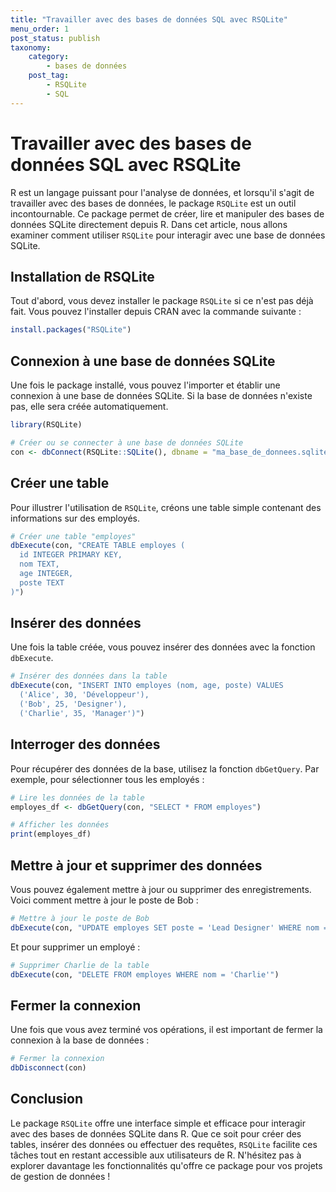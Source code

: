 ```yaml
---
title: "Travailler avec des bases de données SQL avec RSQLite"
menu_order: 1
post_status: publish
taxonomy:
    category:
        - bases de données
    post_tag:
        - RSQLite
        - SQL
---
```


# Travailler avec des bases de données SQL avec RSQLite

R est un langage puissant pour l'analyse de données, et lorsqu'il s'agit de travailler avec des bases de données, le package `RSQLite` est un outil incontournable. Ce package permet de créer, lire et manipuler des bases de données SQLite directement depuis R. Dans cet article, nous allons examiner comment utiliser `RSQLite` pour interagir avec une base de données SQLite.

## Installation de RSQLite

Tout d'abord, vous devez installer le package `RSQLite` si ce n'est pas déjà fait. Vous pouvez l'installer depuis CRAN avec la commande suivante :

```R
install.packages("RSQLite")
```

## Connexion à une base de données SQLite

Une fois le package installé, vous pouvez l'importer et établir une connexion à une base de données SQLite. Si la base de données n'existe pas, elle sera créée automatiquement.

```R
library(RSQLite)

# Créer ou se connecter à une base de données SQLite
con <- dbConnect(RSQLite::SQLite(), dbname = "ma_base_de_donnees.sqlite")
```

## Créer une table

Pour illustrer l'utilisation de `RSQLite`, créons une table simple contenant des informations sur des employés.

```R
# Créer une table "employes"
dbExecute(con, "CREATE TABLE employes (
  id INTEGER PRIMARY KEY,
  nom TEXT,
  age INTEGER,
  poste TEXT
)")
```

## Insérer des données

Une fois la table créée, vous pouvez insérer des données avec la fonction `dbExecute`.

```R
# Insérer des données dans la table
dbExecute(con, "INSERT INTO employes (nom, age, poste) VALUES
  ('Alice', 30, 'Développeur'),
  ('Bob', 25, 'Designer'),
  ('Charlie', 35, 'Manager')")
```

## Interroger des données

Pour récupérer des données de la base, utilisez la fonction `dbGetQuery`. Par exemple, pour sélectionner tous les employés :

```R
# Lire les données de la table
employes_df <- dbGetQuery(con, "SELECT * FROM employes")

# Afficher les données
print(employes_df)
```

## Mettre à jour et supprimer des données

Vous pouvez également mettre à jour ou supprimer des enregistrements. Voici comment mettre à jour le poste de Bob :

```R
# Mettre à jour le poste de Bob
dbExecute(con, "UPDATE employes SET poste = 'Lead Designer' WHERE nom = 'Bob'")
```

Et pour supprimer un employé :

```R
# Supprimer Charlie de la table
dbExecute(con, "DELETE FROM employes WHERE nom = 'Charlie'")
```

## Fermer la connexion

Une fois que vous avez terminé vos opérations, il est important de fermer la connexion à la base de données :

```R
# Fermer la connexion
dbDisconnect(con)
```

## Conclusion

Le package `RSQLite` offre une interface simple et efficace pour interagir avec des bases de données SQLite dans R. Que ce soit pour créer des tables, insérer des données ou effectuer des requêtes, `RSQLite` facilite ces tâches tout en restant accessible aux utilisateurs de R. N'hésitez pas à explorer davantage les fonctionnalités qu'offre ce package pour vos projets de gestion de données !

